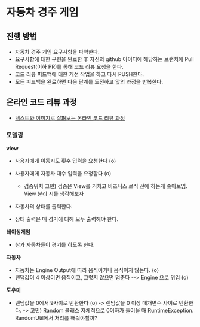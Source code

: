 # 자동차 경주 게임
## 진행 방법
* 자동차 경주 게임 요구사항을 파악한다.
* 요구사항에 대한 구현을 완료한 후 자신의 github 아이디에 해당하는 브랜치에 Pull Request(이하 PR)를 통해 코드 리뷰 요청을 한다.
* 코드 리뷰 피드백에 대한 개선 작업을 하고 다시 PUSH한다.
* 모든 피드백을 완료하면 다음 단계를 도전하고 앞의 과정을 반복한다.

## 온라인 코드 리뷰 과정
* [텍스트와 이미지로 살펴보는 온라인 코드 리뷰 과정](https://github.com/next-step/nextstep-docs/tree/master/codereview)


### 모델링

**view**
- 사용자에게 이동시도 횟수 입력을 요청한다 (o)
- 사용자에게 자동차 대수 입력을 요청핟다 (o)
    - 검증위치 고민) 검증은 View를 거치고 비즈니스 로직 전에 하는게 좋아보임. View 분리 시를 생각해보자

- 자동차의 상태를 출력한다.
- 상태 출력은 매 경기에 대해 모두 출력해야 한다.

**레이싱게임**
- 참가 자동차들이 경기를 하도록 한다.

**자동차**
- 자동차는 Engine Output에 따라 움직이거나 움직이지 않는다. (o)
- 랜덤값이 4 이상이면 움직이고, 그렇지 않으면 멈춘다 --> Engine 으로 위임 (o)

**도우미**
- 랜덤값을 0에서 9사이로 반환한다 (o)
-> 랜덤값을 0 이상 매개변수 사이로 반환한다.
-> 고민) Random 클래스 자체적으로 0이하가 들어올 때 RuntimeException. RandomUtil에서 처리를 해줘야할까?
 
